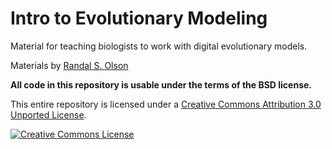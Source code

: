 Intro to Evolutionary Modeling
==============================

Material for teaching biologists to work with digital evolutionary models.

Materials by <a href="http://www.randalolson.com/">Randal S. Olson</a>

<strong>All code in this repository is usable under the terms of the BSD license.</strong>

This entire repository is licensed under a <a rel="license" href="http://creativecommons.org/licenses/by/3.0/">Creative Commons Attribution 3.0 Unported License</a>.

<a rel="license" href="http://creativecommons.org/licenses/by/3.0/"><img alt="Creative Commons License" style="border-width:0" src="http://i.creativecommons.org/l/by/3.0/88x31.png" /></a>
